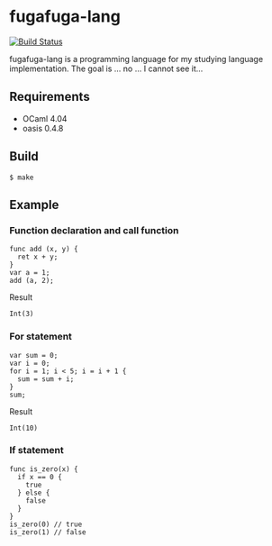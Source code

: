 # fugafuga-lang

[![Build Status](https://travis-ci.org/gyaneman/fugafuga-lang.svg?branch=master)](https://travis-ci.org/gyaneman/fugafuga-lang)

fugafuga-lang is a programming language for my studying language implementation.
The goal is ... no ... I cannot see it...

## Requirements

- OCaml 4.04
- oasis 0.4.8

## Build

```
$ make
```

## Example

### Function declaration and call function

```
func add (x, y) {
  ret x + y;
}
var a = 1;
add (a, 2);
```
Result
```
Int(3)
```

### For statement

```
var sum = 0;
var i = 0;
for i = 1; i < 5; i = i + 1 {
  sum = sum + i;
}
sum;
```
Result
```
Int(10)
```

### If statement

```
func is_zero(x) {
  if x == 0 {
    true
  } else {
    false
  }
}
is_zero(0) // true
is_zero(1) // false
```
